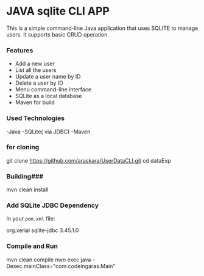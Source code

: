 # JAVA sqlite CLI APP


This is a simple command-line Java application that uses SQLITE to manage users.
It supports basic CRUD operation.



### Features

- Add a new user
- List all the users
- Update a user name by ID 
- Delete a user by ID
- Menu command-line interface
- SQLite as a local database
- Maven for build


### Used Technologies

-Java
-SQLite( via JDBC)
-Maven



### for cloning 

git clone https://github.com/araskara/UserDataCLI.git
cd dataExp

### Building###
mvn clean install

### Add SQLite JDBC Dependency

In your `pom.xml` file:


<dependencies>
    <dependency>
        <groupId>org.xerial</groupId>
        <artifactId>sqlite-jdbc</artifactId>
        <version>3.45.1.0</version>
    </dependency>
</dependencies>


### Compile and Run 
mvn clean compile
mvn exec:java -Dexec.mainClass="com.codeingaras.Main"

